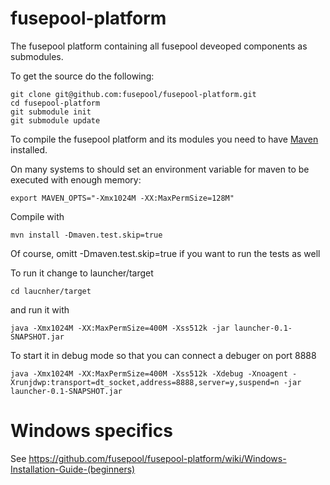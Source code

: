 fusepool-platform
=================

The fusepool platform containing all fusepool deveoped components as submodules.

To get the source do the following:

    git clone git@github.com:fusepool/fusepool-platform.git
    cd fusepool-platform
    git submodule init
    git submodule update

To compile the fusepool platform and its modules you need to have [Maven](http://maven.apache.org/) installed.

On many systems to should set an environment variable for maven to be executed with enough memory:

    export MAVEN_OPTS="-Xmx1024M -XX:MaxPermSize=128M"

Compile with

    mvn install -Dmaven.test.skip=true

Of course, omitt -Dmaven.test.skip=true if you want to run the tests as well

To run it change to launcher/target 

    cd laucnher/target

and run it with

    java -Xmx1024M -XX:MaxPermSize=400M -Xss512k -jar launcher-0.1-SNAPSHOT.jar

To start it in debug mode so that you can connect a debuger on port 8888

    java -Xmx1024M -XX:MaxPermSize=400M -Xss512k -Xdebug -Xnoagent -Xrunjdwp:transport=dt_socket,address=8888,server=y,suspend=n -jar launcher-0.1-SNAPSHOT.jar 

Windows specifics
=================

See https://github.com/fusepool/fusepool-platform/wiki/Windows-Installation-Guide-(beginners)